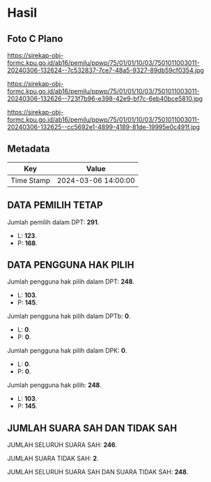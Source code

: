# Hasil

## Foto C Plano

https://sirekap-obj-formc.kpu.go.id/ab16/pemilu/ppwp/75/01/01/10/03/7501011003011-20240306-132624--7c532837-7ce7-48a5-9327-89db59cf0354.jpg

https://sirekap-obj-formc.kpu.go.id/ab16/pemilu/ppwp/75/01/01/10/03/7501011003011-20240306-132626--723f7b96-e398-42e9-bf7c-6eb40bce5810.jpg

https://sirekap-obj-formc.kpu.go.id/ab16/pemilu/ppwp/75/01/01/10/03/7501011003011-20240306-132625--cc5692e1-4899-4189-81de-19995e0c491f.jpg


## Metadata

| Key        | Value               |
| ---------- | ------------------- |
| Time Stamp | 2024-03-06 14:00:00 |


## DATA PEMILIH TETAP

Jumlah pemilih dalam DPT: **291**.
 * L: **123**.
 * P: **168**.

## DATA PENGGUNA HAK PILIH

Jumlah pengguna hak pilih dalam DPT: **248**.
 * L: **103**.
 * P: **145**.

Jumlah pengguna hak pilih dalam DPTb: **0**.
 * L: **0**.
 * P: **0**.

Jumlah pengguna hak pilih dalam DPK: **0**.
 * L: **0**.
 * P: **0**.

Jumlah pengguna hak pilih: **248**.
 * L: **103**.
 * P: **145**.

## JUMLAH SUARA SAH DAN TIDAK SAH

JUMLAH SELURUH SUARA SAH: **246**.

JUMLAH SUARA TIDAK SAH: **2**.

JUMLAH SELURUH SUARA SAH DAN SUARA TIDAK SAH: **248**.


